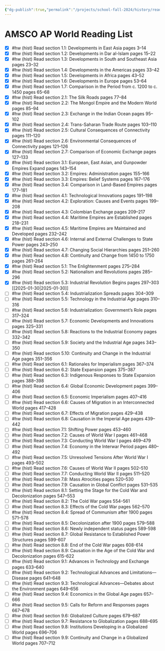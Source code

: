 ```yaml
---
{"dg-publish":true,"permalink":"/projects/school-fall-2024/history/reading-list/"}
---
```



# AMSCO AP World Reading List

- [x] #hw (hist) Read section 1.1: Developments in East Asia pages 3–14
- [x] #hw (hist) Read section 1.2: Developments in Dar al-Islam pages 15–22
- [x] #hw (hist) Read section 1.3: Developments in South and Southeast Asia pages 23–32
- [x] #hw (hist) Read section 1.4: Developments in the Americas pages 33–42
- [x] #hw (hist) Read section 1.5: Developments in Africa pages 43–52
- [x] #hw (hist) Read section 1.6: Developments in Europe pages 53–64
- [x] #hw (hist) Read section 1.7: Comparison in the Period from c. 1200 to c. 1450 pages 65–68
- [x] #hw (hist) Read section 2.1: The Silk Roads pages 77–84
- [x] #hw (hist) Read section 2.2: The Mongol Empire and the Modern World pages 85–94
- [x] #hw (hist) Read section 2.3: Exchange in the Indian Ocean pages 95–102
- [x] #hw (hist) Read section 2.4: Trans-Saharan Trade Route pages 103–110
- [x] #hw (hist) Read section 2.5: Cultural Consequences of Connectivity pages 111–120
- [x] #hw (hist) Read section 2.6: Environmental Consequences of Connectivity pages 121–126
- [x] #hw (hist) Read section 2.7: Comparison of Economic Exchange pages 127–133
- [x] #hw (hist) Read section 3.1: European, East Asian, and Gunpowder Empires Expand pages 143–154
- [x] #hw (hist) Read section 3.2: Empires: Administration pages 155–166
- [x] #hw (hist) Read section 3.3: Empires: Belief Systems pages 167–176
- [x] #hw (hist) Read section 3.4: Comparison in Land-Based Empires pages 177–181
- [x] #hw (hist) Read section 4.1: Technological Innovations pages 191–198
- [x] #hw (hist) Read section 4.2: Exploration: Causes and Events pages 199–208
- [x] #hw (hist) Read section 4.3: Colombian Exchange pages 209–217
- [x] #hw (hist) Read section 4.4: Maritime Empires are Established pages 218–231
- [x] #hw (hist) Read section 4.5: Maritime Empires are Maintained and Developed pages 232–242
- [x] #hw (hist) Read section 4.6: Internal and External Challenges to State Power pages 243–250
- [x] #hw (hist) Read section 4.7: Changing Social Hierarchies pages 251–260
- [x] #hw (hist) Read section 4.8: Continuity and Change from 1450 to 1750 pages 261–264
- [x] #hw (hist) Read section 5.1: The Enlightenment pages 275–284
- [x] #hw (hist) Read section 5.2: Nationalism and Revolutions pages 285–296
- [x] #hw (hist) Read section 5.3: Industrial Revolution Begins pages 297–303 [[2025-01-30\|2025-01-30]]
- [ ] #hw (hist) Read section 5.4: Industrialization Spreads pages 304–309 
- [ ] #hw (hist) Read section 5.5: Technology in the Industrial Age pages 310–316 
- [ ] #hw (hist) Read section 5.6: Industrialization: Government’s Role pages 317–324 
- [ ] #hw (hist) Read section 5.7: Economic Developments and Innovations pages 325–331 
- [ ] #hw (hist) Read section 5.8: Reactions to the Industrial Economy pages 332–342 
- [ ] #hw (hist) Read section 5.9: Society and the Industrial Age pages 343–350 
- [ ] #hw (hist) Read section 5.10: Continuity and Change in the Industrial Age pages 351–356 
- [ ] #hw (hist) Read section 6.1: Rationales for Imperialism pages 367–374 
- [ ] #hw (hist) Read section 6.2: State Expansion pages 375–387
- [ ] #hw (hist) Read section 6.3: Indigenous Responses to State Expansion pages 388–398
- [ ] #hw (hist) Read section 6.4: Global Economic Development pages 399–406
- [ ] #hw (hist) Read section 6.5: Economic Imperialism pages 407–416
- [ ] #hw (hist) Read section 6.6: Causes of Migration in an Interconnected World pages 417–428
- [ ] #hw (hist) Read section 6.7: Effects of Migration pages 429–438
- [ ] #hw (hist) Read section 6.8: Causation in the Imperial Age pages 439–442
- [ ] #hw (hist) Read section 7.1: Shifting Power pages 453–460
- [ ] #hw (hist) Read section 7.2: Causes of World War I pages 461–468
- [ ] #hw (hist) Read section 7.3: Conducting World War I pages 469–479
- [ ] #hw (hist) Read section 7.4: Economy in the Interwar Period pages 480–492
- [ ] #hw (hist) Read section 7.5: Unresolved Tensions After World War I pages 493–502
- [ ] #hw (hist) Read section 7.6: Causes of World War II pages 502–510
- [ ] #hw (hist) Read section 7.7: Conducting World War II pages 511–520
- [ ] #hw (hist) Read section 7.8: Mass Atrocities pages 520–530
- [ ] #hw (hist) Read section 7.9: Causation in Global Conflict pages 531–535
- [ ] #hw (hist) Read section 8.1: Setting the Stage for the Cold War and Decolonization pages 547–553
- [ ] #hw (hist) Read section 8.2: The Cold War pages 554–561
- [ ] #hw (hist) Read section 8.3: Effects of the Cold War pages 562–570
- [ ] #hw (hist) Read section 8.4: Spread of Communism after 1900 pages 571–578
- [ ] #hw (hist) Read section 8.5: Decolonization after 1900 pages 579–588
- [ ] #hw (hist) Read section 8.6: Newly independent status pages 589-598
- [ ] #hw (hist) Read section 8.7: Global Resistance to Established Power Structures pages 599-607
- [ ] #hw (hist) Read section 8.8: End of the Cold War pages 608-614
- [ ] #hw (hist) Read section 8.9: Causation in the Age of the Cold War and Decolonization pages 615-622
- [ ] #hw (hist) Read section 9.1: Advances in Technology and Exchange pages 633–640
- [ ] #hw (hist) Read section 9.2: Technological Advances and Limitations—Disease pages 641–648
- [ ] #hw (hist) Read section 9.3: Technological Advances—Debates about the Environment pages 649–656
- [ ] #hw (hist) Read section 9.4: Economics in the Global Age pages 657–666
- [ ] #hw (hist) Read section 9.5: Calls for Reform and Responses pages 667–678
- [ ] #hw (hist) Read section 9.6: Globalized Culture pages 679–687
- [ ] #hw (hist) Read section 9.7: Resistance to Globalization pages 688–695
- [ ] #hw (hist) Read section 9.8: Institutions Developing in a Globalized World pages 696–706
- [ ] #hw (hist) Read section 9.9: Continuity and Change in a Globalized World pages 707–712
